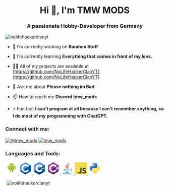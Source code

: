 <h1 align="center">Hi 👋, I'm TMW MODS</h1>
<h3 align="center">A passionate Hobby-Developer from Germany</h3>

<p align="left"> <img src="https://komarev.com/ghpvc/?username=nolifehackerclanyt&label=Profile%20views&color=0e75b6&style=flat" alt="nolifehackerclanyt" /> </p>

- 🔭 I’m currently working on **Random Stuff**

- 🌱 I’m currently learning **Everything that comes in front of my lens.**

- 👨‍💻 All of my projects are available at [https://github.com/NoLifeHackerClanYT](https://github.com/NoLifeHackerClanYT)

- 💬 Ask me about **Please nothing im Bad**

- 📫 How to reach me **Discord tmw_mods**

- ⚡ Fun fact **I can't program at all because I can't remember anything, so I do most of my programming with ChatGPT.**

<h3 align="left">Connect with me:</h3>
<p align="left">
<a href="https://www.youtube.com/c/@tmw_mods" target="blank"><img align="center" src="https://raw.githubusercontent.com/rahuldkjain/github-profile-readme-generator/master/src/images/icons/Social/youtube.svg" alt="@tmw_mods" height="30" width="40" /></a>
<a href="https://discord.gg/tmw_mods" target="blank"><img align="center" src="https://raw.githubusercontent.com/rahuldkjain/github-profile-readme-generator/master/src/images/icons/Social/discord.svg" alt="tmw_mods" height="30" width="40" /></a>
</p>

<h3 align="left">Languages and Tools:</h3>
<p align="left"> <a href="https://developer.android.com" target="_blank" rel="noreferrer"> <img src="https://raw.githubusercontent.com/devicons/devicon/master/icons/android/android-original-wordmark.svg" alt="android" width="40" height="40"/> </a> <a href="https://www.cprogramming.com/" target="_blank" rel="noreferrer"> <img src="https://raw.githubusercontent.com/devicons/devicon/master/icons/c/c-original.svg" alt="c" width="40" height="40"/> </a> <a href="https://www.w3schools.com/cpp/" target="_blank" rel="noreferrer"> <img src="https://raw.githubusercontent.com/devicons/devicon/master/icons/cplusplus/cplusplus-original.svg" alt="cplusplus" width="40" height="40"/> </a> <a href="https://www.w3schools.com/cs/" target="_blank" rel="noreferrer"> <img src="https://raw.githubusercontent.com/devicons/devicon/master/icons/csharp/csharp-original.svg" alt="csharp" width="40" height="40"/> </a> <a href="https://www.java.com" target="_blank" rel="noreferrer"> <img src="https://raw.githubusercontent.com/devicons/devicon/master/icons/java/java-original.svg" alt="java" width="40" height="40"/> </a> <a href="https://developer.mozilla.org/en-US/docs/Web/JavaScript" target="_blank" rel="noreferrer"> <img src="https://raw.githubusercontent.com/devicons/devicon/master/icons/javascript/javascript-original.svg" alt="javascript" width="40" height="40"/> </a> <a href="https://www.python.org" target="_blank" rel="noreferrer"> <img src="https://raw.githubusercontent.com/devicons/devicon/master/icons/python/python-original.svg" alt="python" width="40" height="40"/> </a> </p>

<p>&nbsp;<img align="center" src="https://github-readme-stats.vercel.app/api?username=nolifehackerclanyt&show_icons=true&locale=en" alt="nolifehackerclanyt" /></p>
